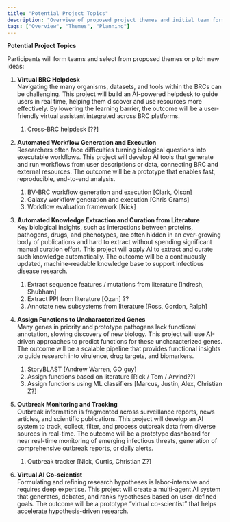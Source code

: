 ```yaml
---
title: "Potential Project Topics"
description: "Overview of proposed project themes and initial team formations for the BRC AI Codeathon 2025"
tags: ["Overview", "Themes", "Planning"]
---
```


**Potential Project Topics**

Participants will form teams and select from proposed themes or pitch new ideas:

1. **Virtual BRC Helpdesk**  
   Navigating the many organisms, datasets, and tools within the BRCs can be challenging. This project will build an AI-powered helpdesk to guide users in real time, helping them discover and use resources more effectively. By lowering the learning barrier, the outcome will be a user-friendly virtual assistant integrated across BRC platforms.  
   1. Cross-BRC helpdesk \[??\]  
        
2. **Automated Workflow Generation and Execution**  
   Researchers often face difficulties turning biological questions into executable workflows. This project will develop AI tools that generate and run workflows from user descriptions or data, connecting BRC and external resources. The outcome will be a prototype that enables fast, reproducible, end-to-end analysis.  
   1. BV-BRC workflow generation and execution \[Clark, Olson\]  
   2. Galaxy workflow generation and execution \[Chris Grams\]  
   3. Workflow evaluation framework \[Nick\]  
        
3. **Automated Knowledge Extraction and Curation from Literature**  
   Key biological insights, such as interactions between proteins, pathogens, drugs, and phenotypes, are often hidden in an ever-growing body of publications and hard to extract without spending significant manual curation effort. This project will apply AI to extract and curate such knowledge automatically. The outcome will be a continuously updated, machine-readable knowledge base to support infectious disease research.  
   1. Extract sequence features / mutations from literature \[Indresh, Shubham\]  
   2. Extract PPI from literature \[Ozan\] ??   
   3. Annotate new subsystems from literature \[Ross, Gordon, Ralph\]

4. **Assign Functions to Uncharacterized Genes**  
   Many genes in priority and prototype pathogens lack functional annotation, slowing discovery of new biology. This project will use AI-driven approaches to predict functions for these uncharacterized genes. The outcome will be a scalable pipeline that provides functional insights to guide research into virulence, drug targets, and biomarkers.  
   1. StoryBLAST \[Andrew Warren, GO guy\]  
   2. Assign functions based on literature \[Rick / Tom / Arvind??\]  
   3. Assign functions using ML classifiers \[Marcus, Justin, Alex, Christian Z?\] 

5. **Outbreak Monitoring and Tracking**  
   Outbreak information is fragmented across surveillance reports, news articles, and scientific publications. This project will develop an AI system to track, collect, filter, and process outbreak data from diverse sources in real-time. The outcome will be a prototype dashboard for near real-time monitoring of emerging infectious threats, generation of comprehensive outbreak reports, or daily alerts.  
   1. Outbreak tracker \[Nick, Curtis, Christian Z?\]

   

6. **Virtual AI Co-scientist**  
   Formulating and refining research hypotheses is labor-intensive and requires deep expertise. This project will create a multi-agent AI system that generates, debates, and ranks hypotheses based on user-defined goals. The outcome will be a prototype “virtual co-scientist” that helps accelerate hypothesis-driven research.